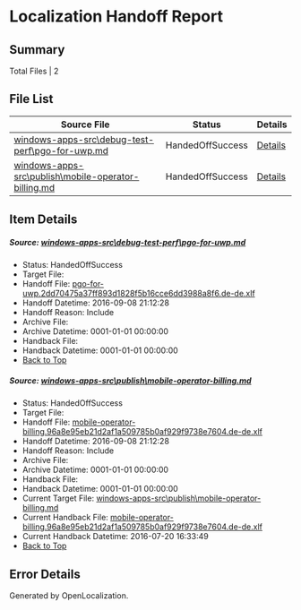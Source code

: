 # <a name='report-top'></a> Localization Handoff Report

## Summary
 Total Files | 2

## File List
 Source File | Status | Details 
 ----------- | ------ | ------- 
 [windows-apps-src\debug-test-perf\pgo-for-uwp.md](https://github.com/Microsoft/windows-apps/blob/cb0c425b9764cb20aeab500a0c47db9f573a0042/windows-apps-src/debug-test-perf/pgo-for-uwp.md) | HandedOffSuccess | [Details](#60182879f9cf3d364974d6ec4d3c26ec76e0e1053307)
 [windows-apps-src\publish\mobile-operator-billing.md](https://github.com/Microsoft/windows-apps/blob/3afac16fb79262dd6a75cd44804747d173e60edf/windows-apps-src/publish/mobile-operator-billing.md) | HandedOffSuccess | [Details](#114783cb93d1d49eb1b2cd0d5218a35318a02df05088)

## Item Details
##### <a name='60182879f9cf3d364974d6ec4d3c26ec76e0e1053307'></a> Source: [windows-apps-src\debug-test-perf\pgo-for-uwp.md](https://github.com/Microsoft/windows-apps/blob/cb0c425b9764cb20aeab500a0c47db9f573a0042/windows-apps-src/debug-test-perf/pgo-for-uwp.md)
* Status: HandedOffSuccess
* Target File: 
* Handoff File: [pgo-for-uwp.2dd70475a37ff893d1828f5b16cce6dd3988a8f6.de-de.xlf](https://github.com/Microsoft/WDG.handoff/blob/a7a227ccc944db8604756be3872bcd986cda73ba/ol-handoff/Microsoft/windows-apps.de-de/master/pgo-for-uwp.2dd70475a37ff893d1828f5b16cce6dd3988a8f6.de-de.xlf)
* Handoff Datetime: 2016-09-08 21:12:28
* Handoff Reason: Include
* Archive File: 
* Archive Datetime: 0001-01-01 00:00:00
* Handback File: 
* Handback Datetime: 0001-01-01 00:00:00
* [Back to Top](#report-top)

##### <a name='114783cb93d1d49eb1b2cd0d5218a35318a02df05088'></a> Source: [windows-apps-src\publish\mobile-operator-billing.md](https://github.com/Microsoft/windows-apps/blob/3afac16fb79262dd6a75cd44804747d173e60edf/windows-apps-src/publish/mobile-operator-billing.md)
* Status: HandedOffSuccess
* Target File: 
* Handoff File: [mobile-operator-billing.96a8e95eb21d2af1a509785b0af929f9738e7604.de-de.xlf](https://github.com/Microsoft/WDG.handoff/blob/a7a227ccc944db8604756be3872bcd986cda73ba/ol-handoff/Microsoft/windows-apps.de-de/master/mobile-operator-billing.96a8e95eb21d2af1a509785b0af929f9738e7604.de-de.xlf)
* Handoff Datetime: 2016-09-08 21:12:28
* Handoff Reason: Include
* Archive File: 
* Archive Datetime: 0001-01-01 00:00:00
* Handback File: 
* Handback Datetime: 0001-01-01 00:00:00
* Current Target File: [windows-apps-src\publish\mobile-operator-billing.md](https://github.com/Microsoft/windows-apps.de-de/blob/6de8cee4ee31a6fa9082108f1a9e7ff09c39e62b/windows-apps-src/publish/mobile-operator-billing.md)
* Current Handback File: [mobile-operator-billing.96a8e95eb21d2af1a509785b0af929f9738e7604.de-de.xlf](https://github.com/Microsoft/WDG.handback/blob/2c1ceb1dcd88de90d8169faf0aaddf2807f77d49/ol-handback/Microsoft/windows-apps.de-de/master/mobile-operator-billing.96a8e95eb21d2af1a509785b0af929f9738e7604.de-de.xlf)
* Current Handback Datetime: 2016-07-20 16:33:49
* [Back to Top](#report-top)


## Error Details

Generated by OpenLocalization.
